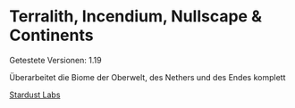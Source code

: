 # Terralith, Incendium, Nullscape & Continents

Getestete Versionen: 1.19

Überarbeitet die Biome der Oberwelt, des Nethers und des Endes komplett

[Stardust Labs](https://www.stardustlabs.net/projects)
